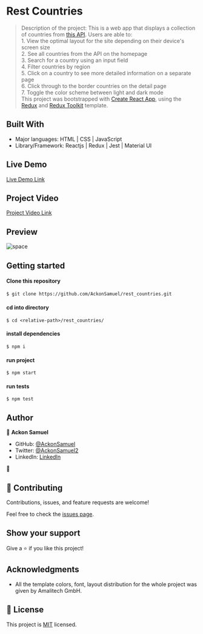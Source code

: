 # Rest Countries
> Description of the project: 
This is a web app that displays a collection of countries from [this API](https://restcountries.com/#api-endpoints-v2). Users are able to:
    <br />
    1. View the optimal layout for the site depending on their device's screen size
    <br />
    2. See all countries from the API on the homepage
    <br />
    3. Search for a country using an input field
    <br />
    4. Filter countries by region
    <br />
    5. Click on a country to see more detailed information on a separate page
    <br />
    6. Click through to the border countries on the detail page
    <br />
    7. Toggle the color scheme between light and dark mode
    <br />
    This project was bootstrapped with [Create React App](https://github.com/facebook/create-react-app), using the [Redux](https://redux.js.org/) and [Redux Toolkit](https://redux-toolkit.js.org/) template. 


## Built With

- Major languages: HTML | CSS | JavaScript 
- Library/Framework: Reactjs | Redux | Jest | Material UI

## Live Demo
[Live Demo Link](https://rest-countries-theta.vercel.app/)

## Project Video
[Project Video Link](https://www.loom.com/share/8f4dc515d6d84ee180257ce16b34e8f1)


## Preview
![space](https://github.com/AckonSamuel/rest_countries/assets/92922987/0dae2ebc-7867-4f61-b0b1-9188f16ebf13)

## Getting started

#### Clone this repository

```bash
$ git clone https://github.com/AckonSamuel/rest_countries.git
```

#### cd into directory
```
$ cd <relative-path>/rest_countries/
```

#### install dependencies
``` run 
$ npm i
```
#### run project
```
$ npm start
```

#### run tests
```
$ npm test
```
## Author

👤 **Ackon Samuel**
- GitHub: [@AckonSamuel](https://github.com/AckonSamuel/)
- Twitter: [@AckonSamuel2](https://twitter.com/dude_ackon)
- LinkedIn: [LinkedIn](https://www.linkedin.com/in/samuel-yaw-ackon/)

👤
## 🤝 Contributing

Contributions, issues, and feature requests are welcome!

Feel free to check the [issues page](../../issues/).

## Show your support

Give a ⭐️ if you like this project!

## Acknowledgments

- All the template colors, font, layout distribution for the whole project was given by Amalitech GmbH.
## 📝 License

This project is [MIT](./MIT.md) licensed.
